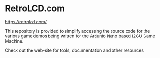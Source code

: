 # RetroLCD.com

https://retrolcd.com/

This repository is provided to simplify accessing the source code for the various game demos being written for the Ardunio Nano based I2CU Game Machine.

Check out the web-site for tools, documentation and other resources.
